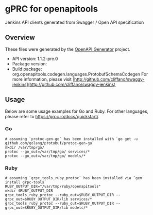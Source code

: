# gPRC for openapitools

Jenkins API clients generated from Swagger / Open API specification

## Overview
These files were generated by the [OpenAPI Generator](https://openapi-generator.tech) project.

- API version: 1.1.2-pre.0
- Package version: 
- Build package: org.openapitools.codegen.languages.ProtobufSchemaCodegen
For more information, please visit [http://github.com/cliffano/swaggy-jenkins](http://github.com/cliffano/swaggy-jenkins)

## Usage

Below are some usage examples for Go and Ruby. For other languages, please refer to https://grpc.io/docs/quickstart/.

### Go
```
# assuming `protoc-gen-go` has been installed with `go get -u github.com/golang/protobuf/protoc-gen-go`
mkdir /var/tmp/go/
protoc --go_out=/var/tmp/go/ services/*
protoc --go_out=/var/tmp/go/ models/*
```

### Ruby
```
# assuming `grpc_tools_ruby_protoc` has been installed via `gem install grpc-tools`
RUBY_OUTPUT_DIR="/var/tmp/ruby/openapitools"
mkdir $RUBY_OUTPUT_DIR
grpc_tools_ruby_protoc --ruby_out=$RUBY_OUTPUT_DIR --grpc_out=$RUBY_OUTPUT_DIR/lib services/*
grpc_tools_ruby_protoc --ruby_out=$RUBY_OUTPUT_DIR --grpc_out=$RUBY_OUTPUT_DIR/lib models/*
```
